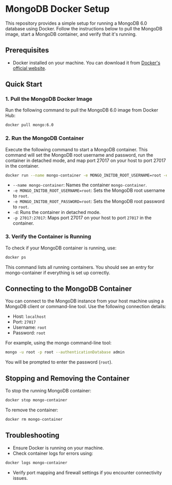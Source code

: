 # MongoDB Docker Setup

This repository provides a simple setup for running a MongoDB 6.0 database using Docker. Follow the instructions below to pull the MongoDB image, start a MongoDB container, and verify that it's running.

## Prerequisites

- Docker installed on your machine. You can download it from [Docker's official website](https://www.docker.com/products/docker-desktop).

## Quick Start

### 1. Pull the MongoDB Docker Image

Run the following command to pull the MongoDB 6.0 image from Docker Hub:

```bash
docker pull mongo:6.0
```

### 2. Run the MongoDB Container

Execute the following command to start a MongoDB container. This command will set the MongoDB root username and password, run the container in detached mode, and map port 27017 on your host to port 27017 in the container.

```bash
docker run --name mongo-container -e MONGO_INITDB_ROOT_USERNAME=root -e MONGO_INITDB_ROOT_PASSWORD=root -d -p 27017:27017 mongo:6.0
```

- `--name mongo-container`: Names the container `mongo-container`.
- `-e MONGO_INITDB_ROOT_USERNAME=root`: Sets the MongoDB root username to `root`.
- `-e MONGO_INITDB_ROOT_PASSWORD=root`: Sets the MongoDB root password to `root`.
- `-d`: Runs the container in detached mode.
- `-p 27017:27017`: Maps port 27017 on your host to port `27017` in the container.

### 3. Verify the Container is Running

To check if your MongoDB container is running, use:

```bash
docker ps
```

This command lists all running containers. You should see an entry for mongo-container if everything is set up correctly.

## Connecting to the MongoDB Container

You can connect to the MongoDB instance from your host machine using a MongoDB client or command-line tool. Use the following connection details:

- Host: `localhost`
- Port: `27017`
- Username: `root`
- Password: `root`

For example, using the mongo command-line tool:

```bash
mongo -u root -p root --authenticationDatabase admin
```

You will be prompted to enter the password (`root`).

## Stopping and Removing the Container

To stop the running MongoDB container:

```bash
docker stop mongo-container
```

To remove the container:

```bash
docker rm mongo-container
```

## Troubleshooting

- Ensure Docker is running on your machine.
- Check container logs for errors using:

```bash
docker logs mongo-container
```

- Verify port mapping and firewall settings if you encounter connectivity issues.
